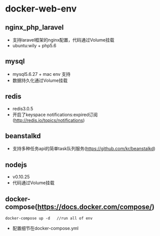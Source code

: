 # docker-web-env

## nginx_php_laravel
* 支持laravel框架的nginx配置，代码通过Volume挂载
* ubuntu:wily + php5.6

## mysql
* mysql5.6.27 + mac env 支持
* 数据持久化通过Volume挂载

## redis
* redis3.0.5
* 开启了keyspace notifications:expired订阅(http://redis.io/topics/notifications)

## beanstalkd
* 支持多种任务api的简单task队列服务(https://github.com/kr/beanstalkd)

## nodejs
* v0.10.25
* 代码通过Volume挂载

## docker-compose(https://docs.docker.com/compose/)

```
docker-compose up -d   //run all of env
```
* 配置细节在docker-compose.yml 
